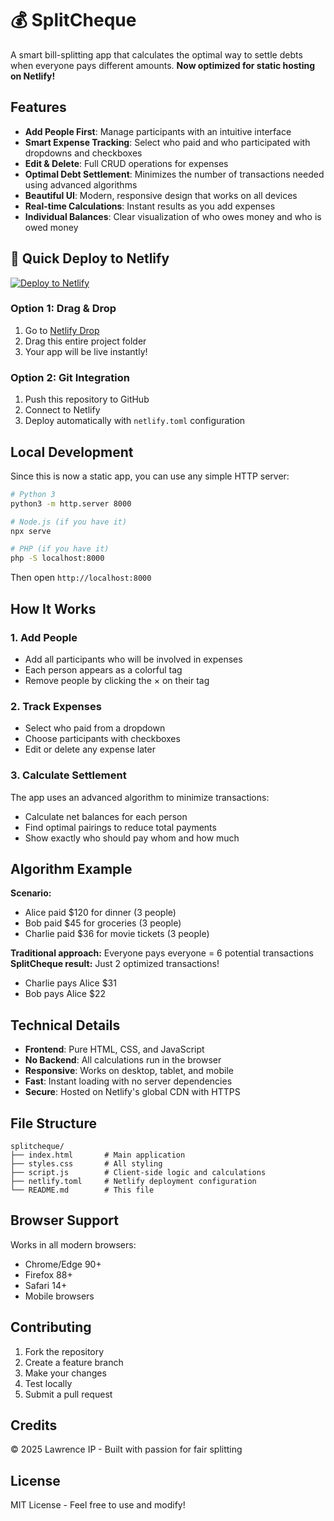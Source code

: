 # 💰 SplitCheque

A smart bill-splitting app that calculates the optimal way to settle debts when everyone pays different amounts. **Now optimized for static hosting on Netlify!**

## Features

- **Add People First**: Manage participants with an intuitive interface
- **Smart Expense Tracking**: Select who paid and who participated with dropdowns and checkboxes
- **Edit & Delete**: Full CRUD operations for expenses
- **Optimal Debt Settlement**: Minimizes the number of transactions needed using advanced algorithms
- **Beautiful UI**: Modern, responsive design that works on all devices
- **Real-time Calculations**: Instant results as you add expenses
- **Individual Balances**: Clear visualization of who owes money and who is owed money

## 🚀 Quick Deploy to Netlify

[![Deploy to Netlify](https://www.netlify.com/img/deploy/button.svg)](https://app.netlify.com/start/deploy?repository=https://github.com/your-username/splitcheque)

### Option 1: Drag & Drop
1. Go to [Netlify Drop](https://app.netlify.com/drop)
2. Drag this entire project folder
3. Your app will be live instantly!

### Option 2: Git Integration
1. Push this repository to GitHub
2. Connect to Netlify
3. Deploy automatically with `netlify.toml` configuration

## Local Development

Since this is now a static app, you can use any simple HTTP server:

```bash
# Python 3
python3 -m http.server 8000

# Node.js (if you have it)
npx serve

# PHP (if you have it)
php -S localhost:8000
```

Then open `http://localhost:8000`

## How It Works

### 1. **Add People**
- Add all participants who will be involved in expenses
- Each person appears as a colorful tag
- Remove people by clicking the × on their tag

### 2. **Track Expenses**
- Select who paid from a dropdown
- Choose participants with checkboxes
- Edit or delete any expense later

### 3. **Calculate Settlement**
The app uses an advanced algorithm to minimize transactions:
- Calculate net balances for each person
- Find optimal pairings to reduce total payments
- Show exactly who should pay whom and how much

## Algorithm Example

**Scenario:**
- Alice paid $120 for dinner (3 people)
- Bob paid $45 for groceries (3 people)  
- Charlie paid $36 for movie tickets (3 people)

**Traditional approach:** Everyone pays everyone = 6 potential transactions
**SplitCheque result:** Just 2 optimized transactions!
- Charlie pays Alice $31
- Bob pays Alice $22

## Technical Details

- **Frontend**: Pure HTML, CSS, and JavaScript
- **No Backend**: All calculations run in the browser
- **Responsive**: Works on desktop, tablet, and mobile
- **Fast**: Instant loading with no server dependencies
- **Secure**: Hosted on Netlify's global CDN with HTTPS

## File Structure

```
splitcheque/
├── index.html       # Main application
├── styles.css       # All styling
├── script.js        # Client-side logic and calculations
├── netlify.toml     # Netlify deployment configuration
└── README.md        # This file
```

## Browser Support

Works in all modern browsers:
- Chrome/Edge 90+
- Firefox 88+
- Safari 14+
- Mobile browsers

## Contributing

1. Fork the repository
2. Create a feature branch
3. Make your changes
4. Test locally
5. Submit a pull request

## Credits

© 2025 Lawrence IP - Built with passion for fair splitting

## License

MIT License - Feel free to use and modify!
